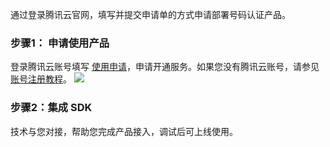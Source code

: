 通过登录腾讯云官网，填写并提交申请单的方式申请部署号码认证产品。

### 步骤1： 申请使用产品
登录腾讯云账号填写 [使用申请](https://cloud.tencent.com/apply/p/oeuxywtplxi)，申请开通服务。如果您没有腾讯云账号，请参见 [账号注册教程](https://cloud.tencent.com/document/product/378/17985)。
![](https://main.qcloudimg.com/raw/b2171b7fdc0e358f53195c7a918d7da2.png)
### 步骤2：集成 SDK
技术与您对接，帮助您完成产品接入，调试后可上线使用。
